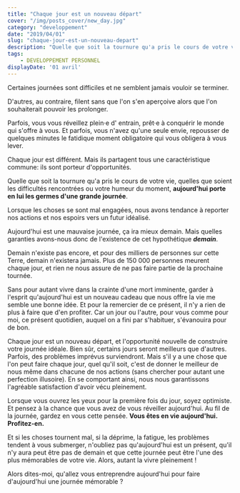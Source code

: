 ```yaml
---
title: "Chaque jour est un nouveau départ"
cover: "/img/posts_cover/new_day.jpg"
category: "developpement"
date: "2019/04/01"
slug: "chaque-jour-est-un-nouveau-depart"
description: "Quelle que soit la tournure qu'a pris le cours de votre vie, ou les difficultés rencontrées, aujourd'hui porte en lui les germes d'une grande journée."
tags:
    - DEVELOPPEMENT PERSONNEL
displayDate: '01 avril'
---
```


Certaines journées sont difficiles et ne semblent jamais vouloir se terminer. 

D'autres, au contraire, filent sans que l'on s'en aperçoive alors que l'on souhaiterait pouvoir les prolonger. 

Parfois, vous vous réveillez plein·e d' entrain, prêt·e à conquérir le monde qui s'offre à vous. Et parfois, vous n'avez qu'une seule envie, repousser de quelques minutes le fatidique moment obligatoire qui vous obligera à vous lever.

Chaque jour est différent. Mais ils partagent tous une caractéristique commune: ils sont porteur d'opportunités. 

Quelle que soit la tournure qu'a pris le cours de votre vie, quelles que soient les difficultés rencontrées ou votre humeur du moment, **aujourd'hui  porte en lui les germes d'une grande journée**. 

Lorsque les choses se sont mal engagées, nous avons tendance à reporter nos actions et nos espoirs vers un futur idéalisé. 

Aujourd'hui est une mauvaise journée, ça ira mieux demain. Mais quelles garanties avons-nous donc de l'existence de cet hypothétique ***demain***. 

Demain n'existe pas encore, et pour des milliers de personnes sur cette Terre, demain n'existera jamais. Plus de 150 000 personnes meurent chaque jour, et rien ne nous assure de ne pas faire partie de la prochaine tournée. 

Sans pour autant vivre dans la crainte d'une mort imminente, garder à l'esprit qu'aujourd'hui est un nouveau cadeau que nous offre la vie me semble une bonne idée. Et pour la remercier de ce présent, il n'y a rien de plus à faire que d'en profiter. Car un jour ou l'autre, pour vous comme pour moi, ce présent quotidien, auquel on a fini par s'habituer, s'évanouira pour de bon.

Chaque jour est un nouveau départ, et l'opportunité nouvelle de construire votre journée idéale. Bien sûr, certains jours seront meilleurs que d'autres. Parfois, des problèmes imprévus surviendront. Mais s'il y a une chose que l'on peut faire chaque jour, quel qu'il soit, c'est de donner le meilleur de nous même dans chacune de nos actions (sans chercher pour autant une perfection illusoire). En se comportant ainsi, nous nous garantissons l'agréable satisfaction d'avoir vécu pleinement. 

Lorsque vous ouvrez les yeux pour la première fois du jour, soyez optimiste. Et pensez à la chance que vous avez de vous réveiller aujourd'hui. Au fil de la journée, gardez en vous cette pensée. **Vous êtes en vie aujourd'hui. Profitez-en.** 

Et si les choses tournent mal, si la déprime, la fatigue, les problèmes tendent à vous submerger, n'oubliez pas qu'aujourd'hui est un présent, qu'il n'y aura peut être pas de demain et que cette journée peut être l'une des plus mémorables de votre vie. Alors, autant la vivre pleinement !

Alors dites-moi, qu'allez vous entreprendre aujourd'hui pour faire d'aujourd'hui une journée mémorable ?